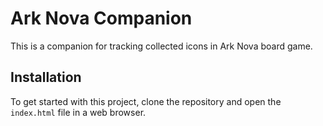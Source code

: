 # Ark Nova Companion

This is a companion for tracking collected icons in Ark Nova board game.

## Installation 

To get started with this project, clone the repository and open the `index.html` file in a web browser.
